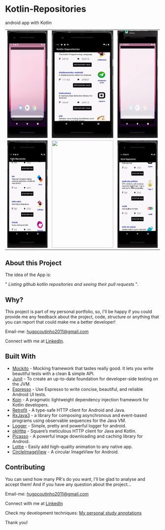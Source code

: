 # Kotlin-Repositories
android app with Kotlin

<div style="text-align: center">
    <table>
        <tr>
            <td style="text-align: center">
                    <img src="https://github.com/Hugo-Coutinho/Kotlin-Repositories/blob/master/app/src/main/java/com/example/kotlinrepositories/core/readmeFiles/opening.gif?raw=true" width="200" height="350"/>
                </a>
            </td>            
            <td style="text-align: center">
                    <img src="https://github.com/Hugo-Coutinho/Kotlin-Repositories/blob/master/app/src/main/java/com/example/kotlinrepositories/core/readmeFiles/scrolling.gif?raw=true" width="200" height="350"/>
                </a>
            </td>            
            <td style="text-align: center">
                    <img src="https://github.com/Hugo-Coutinho/Kotlin-Repositories/blob/master/app/src/main/java/com/example/kotlinrepositories/core/readmeFiles/error.gif?raw=true" width="200" height="350"/>
                </a>
            </td>            
        </tr>
        <tr>         
            <td style="text-align: center">
                    <img src="https://github.com/Hugo-Coutinho/Kotlin-Repositories/blob/master/app/src/main/java/com/example/kotlinrepositories/core/readmeFiles/webView.gif?raw=true" width="200" height="350"/>
                </a>
            </td>            
            <td style="text-align: center">
                    <img src="https://github.com/Hugo-Coutinho/Kotlin-Repositories/blob/master/app/src/main/java/com/example/kotlinrepositories/core/readmeFiles/pull_request.gif?raw=true" width="200" height="350"/>
                </a>
            </td>            
                        <td style="text-align: center">
                    <img src="https://github.com/Hugo-Coutinho/Kotlin-Repositories/blob/master/app/src/main/java/com/example/kotlinrepositories/core/readmeFiles/empty.gif?raw=true" width="200" height="350"/>
                </a>
            </td>            
        </tr>
    </table>
</div>

## About this Project

The idea of the App is:

" *Listing github kotlin repositories and seeing their pull requests* ".

## Why?

This project is part of my personal portfolio, so, I'll be happy if you could provide me any feedback about the project, code, structure or anything that you can report that could make me a better developer!

Email-me: hugocoutinho2011@gmail.com

Connect with me at [LinkedIn](https://www.linkedin.com/in/hugo-coutinho-aaa3b0114/).

## Built With

- [Mockito](https://site.mockito.org) - Mocking framework that tastes really good. It lets you write beautiful tests with a clean & simple API.
- [Junit](https://junit.org/junit5/) - To create an up-to-date foundation for developer-side testing on the JVM.
- [Espresso](https://developer.android.com/training/testing/espresso) - Use Espresso to write concise, beautiful, and reliable Android UI tests.
- [Koin](https://github.com/InsertKoinIO/koin) - A pragmatic lightweight dependency injection framework for Kotlin developers.
- [Retrofit](https://square.github.io/retrofit/) - A type-safe HTTP client for Android and Java.
- [RxJava3](https://github.com/ReactiveX/RxJava) - a library for composing asynchronous and event-based programs using observable sequences for the Java VM.
- [Logger](https://github.com/orhanobut/logger) - Simple, pretty and powerful logger for android.
- [okHttp](https://github.com/square/okhttp) - Square’s meticulous HTTP client for Java and Kotlin.
- [Picasso](https://github.com/square/picasso) - A powerful image downloading and caching library for Android.
- [Lottie](https://github.com/airbnb/lottie/blob/master/android.md) - Easily add high-quality animation to any native app.
- [CircleImageView](https://github.com/hdodenhof/CircleImageView) - A circular ImageView for Android.


## Contributing

You can send how many PR's do you want, I'll be glad to analyse and accept them! And if you have any question about the project...

Email-me: hugocoutinho2011@gmail.com

Connect with me at [LinkedIn](https://www.linkedin.com/in/hugo-coutinho-aaa3b0114/)

Check my development techniques: [My personal study annotations](http://bloghugocoutinho.wordpress.com)

Thank you!
